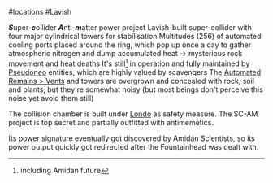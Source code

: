 ---
---

\#locations #Lavish 

***S***uper-***c***ollider ***A***nti-***m***atter power project
Lavish-built super-collider with four major cylindrical towers for stabilisation
Multitudes (256) of automated cooling ports placed around the ring, which pop up once a day to gather atmospheric nitrogen and dump accumulated heat
→ mysterious rock movement and heat deaths
It's still[^1] in operation and fully maintained by [Pseudoneo](..\..\..\..\..\..\..\Beings\Species\Pseudoneo.md) entities, which are highly valued by scavengers
The [Automated Remains > Vents](..\..\Areas\Locations\Automated%20Remains.md#vents) and towers are overgrown and concealed with rock, soil and plants, but they're somewhat noisy (but most beings don't perceive this noise yet avoid them still)

The collision chamber is built under [Londo](..\..\Hollow%20Mountains\Ancient%20Exile\Londo.md) as safety measure.
The SC-AM project is top secret and partially outfitted with antimemetics.

Its power signature eventually got discovered by Amidan Scientists, so its power output quickly got redirected after the Fountainhead was dealt with. 

[^1]: including Amidan future
